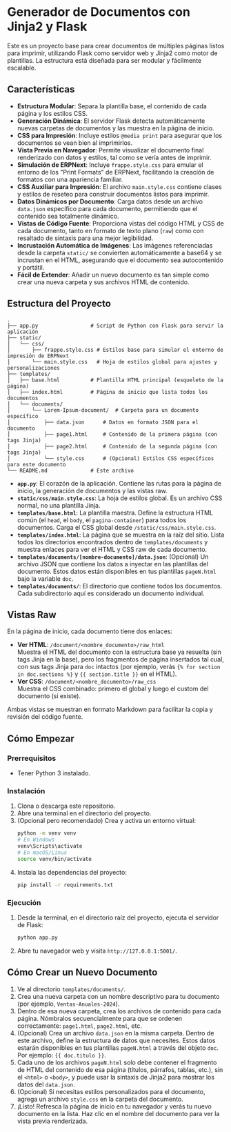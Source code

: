 # Generador de Documentos con Jinja2 y Flask

Este es un proyecto base para crear documentos de múltiples páginas listos para imprimir, utilizando Flask como servidor web y Jinja2 como motor de plantillas. La estructura está diseñada para ser modular y fácilmente escalable.

## Características

- **Estructura Modular**: Separa la plantilla base, el contenido de cada página y los estilos CSS.
- **Generación Dinámica**: El servidor Flask detecta automáticamente nuevas carpetas de documentos y las muestra en la página de inicio.
- **CSS para Impresión**: Incluye estilos `@media print` para asegurar que los documentos se vean bien al imprimirlos.
- **Vista Previa en Navegador**: Permite visualizar el documento final renderizado con datos y estilos, tal como se vería antes de imprimir.
- **Simulación de ERPNext**: Incluye `frappe.style.css` para emular el entorno de los "Print Formats" de ERPNext, facilitando la creación de formatos con una apariencia familiar.
- **CSS Auxiliar para Impresión**: El archivo `main.style.css` contiene clases y estilos de reseteo para construir documentos listos para imprimir.
- **Datos Dinámicos por Documento**: Carga datos desde un archivo `data.json` específico para cada documento, permitiendo que el contenido sea totalmente dinámico.
- **Vistas de Código Fuente**: Proporciona vistas del código HTML y CSS de cada documento, tanto en formato de texto plano (`raw`) como con resaltado de sintaxis para una mejor legibilidad.
- **Incrustación Automática de Imágenes**: Las imágenes referenciadas desde la carpeta `static/` se convierten automáticamente a base64 y se incrustan en el HTML, asegurando que el documento sea autocontenido y portátil.
- **Fácil de Extender**: Añadir un nuevo documento es tan simple como crear una nueva carpeta y sus archivos HTML de contenido.

## Estructura del Proyecto

```
.
├── app.py                 # Script de Python con Flask para servir la aplicación
├── static/
│   └── css/
│       ├── frappe.style.css # Estilos base para simular el entorno de impresión de ERPNext
│       └── main.style.css   # Hoja de estilos global para ajustes y personalizaciones
├── templates/
│   ├── base.html          # Plantilla HTML principal (esqueleto de la página)
│   ├── index.html         # Página de inicio que lista todos los documentos
│   └── documents/
│       └── Lorem-Ipsum-document/  # Carpeta para un documento específico
│           ├── data.json      # Datos en formato JSON para el documento
│           ├── page1.html     # Contenido de la primera página (con tags Jinja)
│           ├── page2.html     # Contenido de la segunda página (con tags Jinja)
│           └── style.css      # (Opcional) Estilos CSS específicos para este documento
└── README.md              # Este archivo
```

- **`app.py`**: El corazón de la aplicación. Contiene las rutas para la página de inicio, la generación de documentos y las vistas raw.
- **`static/css/main.style.css`**: La hoja de estilos global. Es un archivo CSS normal, no una plantilla Jinja.
- **`templates/base.html`**: La plantilla maestra. Define la estructura HTML común (el `head`, el `body`, el `pagina-container`) para todos los documentos. Carga el CSS global desde `/static/css/main.style.css`.
- **`templates/index.html`**: La página que se muestra en la raíz del sitio. Lista todos los directorios encontrados dentro de `templates/documents` y muestra enlaces para ver el HTML y CSS raw de cada documento.
- **`templates/documents/[nombre-documento]/data.json`**: (Opcional) Un archivo JSON que contiene los datos a inyectar en las plantillas del documento. Estos datos están disponibles en tus plantillas `pageN.html` bajo la variable `doc`.
- **`templates/documents/`**: El directorio que contiene todos los documentos. Cada subdirectorio aquí es considerado un documento individual.

## Vistas Raw

En la página de inicio, cada documento tiene dos enlaces:
- **Ver HTML**: `/document/<nombre_documento>/raw_html`  
  Muestra el HTML del documento con la estructura base ya resuelta (sin tags Jinja en la base), pero los fragmentos de página insertados tal cual, con sus tags Jinja para `doc` intactos (por ejemplo, verás `{% for section in doc.sections %}` y `{{ section.title }}` en el HTML).
- **Ver CSS**: `/document/<nombre_documento>/raw_css`  
  Muestra el CSS combinado: primero el global y luego el custom del documento (si existe).

Ambas vistas se muestran en formato Markdown para facilitar la copia y revisión del código fuente.

## Cómo Empezar

### Prerrequisitos

- Tener Python 3 instalado.

### Instalación

1.  Clona o descarga este repositorio.
2.  Abre una terminal en el directorio del proyecto.
3.  (Opcional pero recomendado) Crea y activa un entorno virtual:
    ```bash
    python -m venv venv
    # En Windows
    venv\Scripts\activate
    # En macOS/Linux
    source venv/bin/activate
    ```
4.  Instala las dependencias del proyecto:
    ```bash
    pip install -r requirements.txt
    ```

### Ejecución

1.  Desde la terminal, en el directorio raíz del proyecto, ejecuta el servidor de Flask:
    ```bash
    python app.py
    ```
2.  Abre tu navegador web y visita `http://127.0.0.1:5001/`.

## Cómo Crear un Nuevo Documento

1.  Ve al directorio `templates/documents/`.
2.  Crea una nueva carpeta con un nombre descriptivo para tu documento (por ejemplo, `Ventas-Anuales-2024`).
3.  Dentro de esa nueva carpeta, crea los archivos de contenido para cada página. Nómbralos secuencialmente para que se ordenen correctamente: `page1.html`, `page2.html`, etc.
4.  (Opcional) Crea un archivo `data.json` en la misma carpeta. Dentro de este archivo, define la estructura de datos que necesites. Estos datos estarán disponibles en tus plantillas `pageN.html` a través del objeto `doc`. Por ejemplo: `{{ doc.titulo }}`.
5.  Cada uno de los archivos `pageN.html` solo debe contener el fragmento de HTML del contenido de esa página (títulos, párrafos, tablas, etc.), sin el `<html>` o `<body>`, y puede usar la sintaxis de Jinja2 para mostrar los datos del `data.json`.
6.  (Opcional) Si necesitas estilos personalizados para el documento, agrega un archivo `style.css` en la carpeta del documento.
7.  ¡Listo! Refresca la página de inicio en tu navegador y verás tu nuevo documento en la lista.
   Haz clic en el nombre del documento para ver la vista previa renderizada.